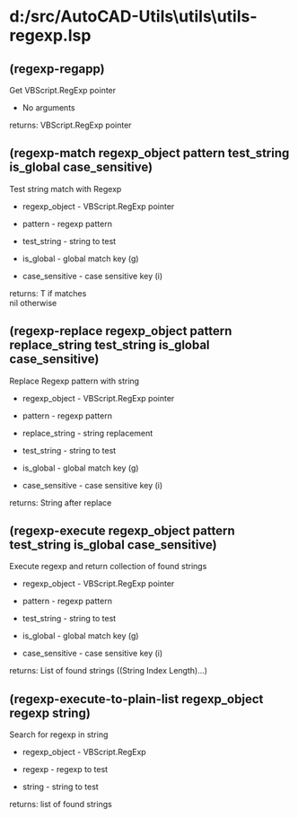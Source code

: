 # d:/src/AutoCAD-Utils\utils\utils-regexp.lsp
## (regexp-regapp)
Get VBScript.RegExp pointer
* No arguments
returns: VBScript.RegExp pointer
## (regexp-match regexp_object pattern test_string is_global case_sensitive)
Test string match with Regexp
* regexp_object - VBScript.RegExp pointer
* pattern - regexp pattern
* test_string - string to test
* is_global - global match key (g)
* case_sensitive - case sensitive key (i)
returns: T if matches <br/> nil otherwise
## (regexp-replace regexp_object pattern replace_string test_string is_global case_sensitive)
Replace Regexp pattern with string
* regexp_object - VBScript.RegExp pointer
* pattern - regexp pattern
* replace_string - string replacement
* test_string - string to test
* is_global - global match key (g)
* case_sensitive - case sensitive key (i)
returns: String after replace
## (regexp-execute regexp_object pattern test_string is_global case_sensitive)
Execute regexp and return collection of found strings
* regexp_object - VBScript.RegExp pointer
* pattern - regexp pattern
* test_string - string to test
* is_global - global match key (g)
* case_sensitive - case sensitive key (i)
returns: List of found strings ((String Index Length)...)
## (regexp-execute-to-plain-list regexp_object regexp string)
Search for regexp in string
* regexp_object - VBScript.RegExp
* regexp - regexp to test
* string - string to test
returns: list of found strings
